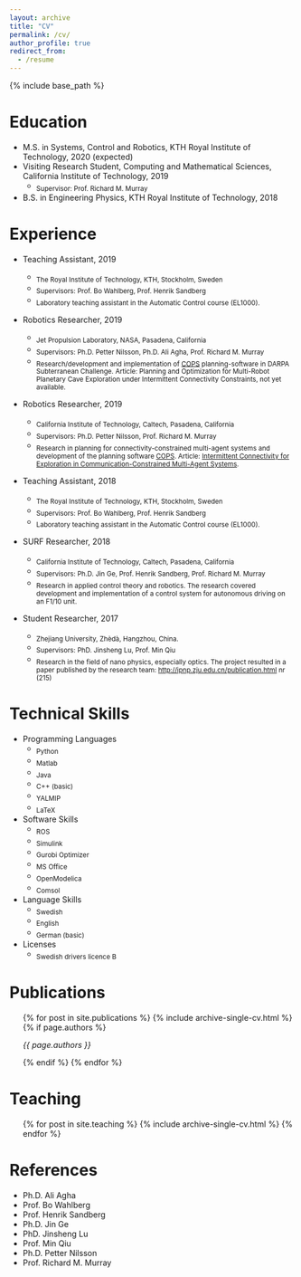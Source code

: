 ```yaml
---
layout: archive
title: "CV"
permalink: /cv/
author_profile: true
redirect_from:
  - /resume
---
```


{% include base_path %}

Education
======

* M.S. in Systems, Control and Robotics, KTH Royal Institute of Technology, 2020 (expected)
* Visiting Research Student, Computing and Mathematical Sciences, California Institute of Technology, 2019
  * <sub>Supervisor: Prof. Richard M. Murray</sub>
* B.S. in Engineering Physics, KTH Royal Institute of Technology, 2018

Experience
======

* Teaching Assistant, 2019
  * <sub>The Royal Institute of Technology, KTH, Stockholm, Sweden</sub>
  * <sub>Supervisors: Prof. Bo Wahlberg, Prof. Henrik Sandberg</sub>
  * <sub>Laboratory teaching assistant in the Automatic Control course (EL1000).</sub>

* Robotics Researcher, 2019
  * <sub>Jet Propulsion Laboratory, NASA, Pasadena, California</sub>
  * <sub>Supervisors: Ph.D. Petter Nilsson, Ph.D. Ali Agha, Prof. Richard M. Murray</sub>
  * <sub>Research/development and implementation of [COPS](https://github.com/FilipKlaesson/cops) planning-software in DARPA Subterranean Challenge. Article: Planning and Optimization for Multi-Robot Planetary Cave Exploration under Intermittent Connectivity Constraints, not yet available.</sub>

* Robotics Researcher, 2019
  * <sub>California Institute of Technology, Caltech, Pasadena, California</sub>
  * <sub>Supervisors: Ph.D. Petter Nilsson, Prof. Richard M. Murray</sub>
  * <sub>Research in planning for connectivity-constrained multi-agent systems and development of the planning software [COPS](https://github.com/FilipKlaesson/cops). Article: [Intermittent Connectivity for Exploration in Communication-Constrained Multi-Agent Systems](https://arxiv.org/abs/1911.08626).</sub>

* Teaching Assistant, 2018
  * <sub>The Royal Institute of Technology, KTH, Stockholm, Sweden</sub>
  * <sub>Supervisors: Prof. Bo Wahlberg, Prof. Henrik Sandberg</sub>
  * <sub>Laboratory teaching assistant in the Automatic Control course (EL1000).</sub>

* SURF Researcher, 2018
  * <sub>California Institute of Technology, Caltech, Pasadena, California</sub>
  * <sub>Supervisors: Ph.D. Jin Ge, Prof. Henrik Sandberg, Prof. Richard M. Murray</sub>
  * <sub>Research in applied control theory and robotics. The research covered development and implementation of a control system for autonomous driving on an F1/10 unit.</sub>

* Student Researcher, 2017
  * <sub>Zhejiang University, Zhèdà, Hangzhou, China.</sub>
  * <sub>Supervisors: PhD. Jinsheng Lu, Prof. Min Qiu</sub>
  * <sub>Research in the field of nano physics, especially optics. The project resulted in a paper published by the research team: http://ipnp.zju.edu.cn/publication.html nr (215)</sub>

Technical Skills
======
* Programming Languages
  * <sub>Python</sub>
  * <sub>Matlab</sub>
  * <sub>Java</sub>
  * <sub>C++ (basic)</sub>
  * <sub>YALMIP</sub>
  * <sub>LaTeX</sub>
* Software Skills
  * <sub>ROS</sub>
  * <sub>Simulink</sub>
  * <sub>Gurobi Optimizer</sub>
  * <sub>MS Office</sub>
  * <sub>OpenModelica</sub>
  * <sub>Comsol</sub>
* Language Skills
  * <sub>Swedish</sub>
  * <sub>English</sub>
  * <sub>German (basic)</sub>
* Licenses
  * <sub>Swedish drivers licence B</sub>

Publications
======
  <ul>{% for post in site.publications %}
    {% include archive-single-cv.html %}
    {% if page.authors %}
      <p> <i>{{ page.authors }}</i> </p>
    {% endif %}
  {% endfor %}</ul>

<!---
Talks
======
  <ul>{% for post in site.talks %}
    {% include archive-single-talk-cv.html %}
  {% endfor %}</ul>
-->

Teaching
======
  <ul>{% for post in site.teaching %}
    {% include archive-single-cv.html %}
  {% endfor %}</ul>

<!---
Service and leadership
======
* Currently signed in to 43 different slack teams
-->

References
======
* Ph.D. Ali Agha
* Prof. Bo Wahlberg
* Prof. Henrik Sandberg
* Ph.D. Jin Ge
* PhD. Jinsheng Lu
* Prof. Min Qiu
* Ph.D. Petter Nilsson
* Prof. Richard M. Murray
